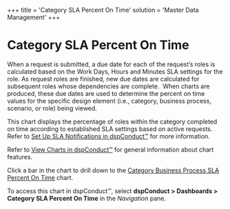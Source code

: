 +++
title = 'Category SLA Percent On Time'
solution = 'Master Data Management'
+++

# Category SLA Percent On Time

When a request is submitted, a due date for each of the request’s roles
is calculated based on the Work Days, Hours and Minutes SLA settings for
the role. As request roles are finished, new due dates are calculated
for subsequent roles whose dependencies are complete.<span> </span> When
charts are produced, these due dates are used to determine the percent
on time values for the specific design element (i.e., category, business
process, scenario, or role) being viewed.<span> </span>

This chart displays the percentage of roles within the category
completed on time according to established SLA settings based on active
requests. Refer to [Set Up SLA Notifications in
dspConduct™](../Config/Set_Up_SLA_Notifications.htm) for more
information.

Refer to [View Charts in dspConduct™](../Use_Cases/View_Charts.htm) for
general information about chart features.

Click a bar in the chart to drill down to the [Category Business Process
SLA Percent On Time](Category_Business_Process_SLA_Percent_OnTime.htm)
chart.

To access this chart in dspConduct™, select **dspConduct \> Dashboards
\> Category SLA Percent On Time** in the *Navigation* pane.
